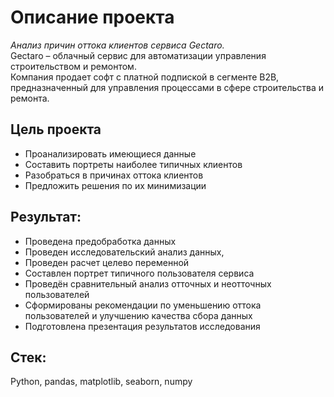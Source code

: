 # Описание проекта #

*Анализ причин оттока клиентов сервиса Gectaro.*  
Gectaro – облачный сервис для автоматизации управления строительством и ремонтом.    
Компания продает софт с платной подпиской в сегменте B2B, предназначенный для управления процессами в сфере строительства и ремонта.    

## Цель проекта    
* Проанализировать имеющиеся данные
* Составить портреты наиболее типичных клиентов
* Разобраться в причинах оттока клиентов
* Предложить решения по их минимизации  

## Результат: 
* Проведена предобработка данных
* Проведен исследовательский анализ данных, 
* Проведен расчет целево переменной 
* Составлен портрет типичного пользователя сервиса
* Проведён сравнительный анализ отточных и неотточных пользователей  
* Сформированы рекомендации по уменьшению оттока пользователей и улучшению качества сбора данных
* Подготовлена презентация результатов исследования

## Стек:
Python, pandas, matplotlib, seaborn, numpy
